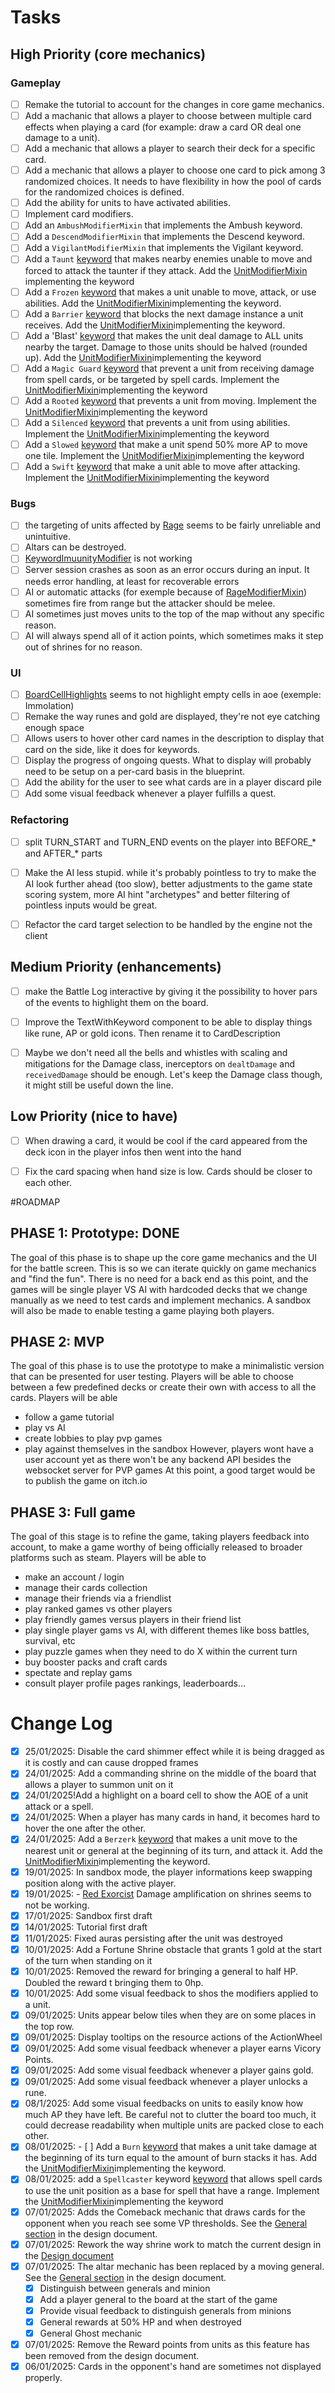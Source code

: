 # Tasks

## High Priority (core mechanics)

### Gameplay

- [ ] Remake the tutorial to account for the changes in core game mechanics.
- [ ] Add a machanic that allows a player to choose between multiple card effects when playing a card (for example: draw a card OR deal one damage to a unit).
- [ ] Add a mechanic that allows a player to search their deck for a specific card.
- [ ] Add a mechanic that allows a player to choose one card to pick among 3 randomized choices. It needs to have flexibility in how the pool of cards for the randomized choices is defined.
- [ ] Add the ability for units to have activated abilities.
- [ ] Implement card modifiers.
- [ ] Add an `AmbushModifierMixin` that implements the Ambush keyword.
- [ ] Add a `DescendModifierMixin` that implements the Descend keyword.
- [ ] Add a `VigilantModifierMixin` that implements the Vigilant keyword.
- [ ] Add a `Taunt` [keyword](packages/engine/src/unit/keywords.ts) that makes nearby enemies unable to move and forced to attack the taunter if they attack. Add the [UnitModifierMixin](packages/engine/src/unit/modifier-mixins/unit-modifier-mixin.ts) implementing the keyword
- [ ] Add a `Frozen` [keyword](packages/engine/src/unit/keywords.ts) that makes a unit unable to move, attack, or use abilities. Add the [UnitModifierMixin](packages/engine/src/unit/modifier-mixins/unit-modifier-mixin.ts)implementing the keyword.
- [ ] Add a `Barrier` [keyword](packages/engine/src/unit/keywords.ts) that blocks the next damage instance a unit receives. Add the [UnitModifierMixin](packages/engine/src/unit/modifier-mixins/unit-modifier-mixin.ts)implementing the keyword.
- [ ] Add a 'Blast' [keyword](packages/engine/src/unit/keywords.ts) that makes the unit deal damage to ALL units nearby the target. Damage to those units should be halved (rounded up). Add the [UnitModifierMixin](packages/engine/src/unit/modifier-mixins/unit-modifier-mixin.ts)implementing the keyword
- [ ] Add a `Magic Guard` [keyword](packages/engine/src/unit/keywords.ts) that prevent a unit from receiving damage from spell cards, or be targeted by spell cards. Implement the [UnitModifierMixin](packages/engine/src/unit/modifier-mixins/unit-modifier-mixin.ts)implementing the keyword
- [ ] Add a `Rooted` [keyword](packages/engine/src/unit/keywords.ts) that prevents a unit from moving. Implement the [UnitModifierMixin](packages/engine/src/unit/modifier-mixins/unit-modifier-mixin.ts)implementing the keyword
- [ ] Add a `Silenced` [keyword](packages/engine/src/unit/keywords.ts) that prevents a unit from using abilities. Implement the [UnitModifierMixin](packages/engine/src/unit/modifier-mixins/unit-modifier-mixin.ts)implementing the keyword
- [ ] Add a `Slowed` [keyword](packages/engine/src/unit/keywords.ts) that make a unit spend 50% more AP to move one tile. Implement the [UnitModifierMixin](packages/engine/src/unit/modifier-mixins/unit-modifier-mixin.ts)implementing the keyword
- [ ] Add a `Swift` [keyword](packages/engine/src/unit/keywords.ts) that make a unit able to move after attacking. Implement the [UnitModifierMixin](packages/engine/src/unit/modifier-mixins/unit-modifier-mixin.ts)implementing the keyword

### Bugs
- [ ] the targeting of units affected by [Rage](packages/engine/src/unit//modifier-mixins/rage.mixin.ts) seems to be fairly unreliable and unintuitive.
- [ ] Altars can be destroyed.
- [ ] [KeywordImuunityModifier](packages/engine/src/unit/modifiers/keyword-immunity.modifier.ts) is not working
- [ ] Server session crashes as soon as an error occurs during an input. It needs error handling, at least for recoverable errors
- [ ] AI or automatic attacks (for exemple because of [RageModifierMixin](packages/engine/src/unit//modifier-mixins/rage.mixin.ts)) sometimes fire from range but the attacker should be melee.
- [ ] AI sometimes just moves units to the top of the map without any specific reason.
- [ ] AI will always spend all of it action points, which sometimes maks it step out of shrines for no reason.

### UI
- [ ] [BoardCellHighlights](packages/client/src/board/scenes/BoardCellHighlights.vue) seems to not highlight empty cells in aoe (exemple: Immolation)
- [ ] Remake the way runes and gold are displayed, they're not eye catching enough space
- [ ] Allows users to hover other card names in the description to display that card on the side, like it does for keywords.
- [ ] Display the progress of ongoing quests. What to display will probably need to be setup on a per-card basis in the blueprint.
- [ ] Add the ability for the user to see what cards are in a player discard pile
- [ ] Add some visual feedback whenever a player fulfills a quest.

### Refactoring
- [ ] split TURN_START and TURN_END events on the player into BEFORE_* and AFTER_* parts
- [ ] Make the AI less stupid. while it's probably pointless to try to make the AI look further ahead (too slow), better adjustments to the game state scoring system, more AI hint "archetypes" and better filtering of pointless inputs would be great.
- [ ] Refactor the card target selection to be handled by the engine  not the client


## Medium Priority (enhancements)

- [ ] make the Battle Log interactive by giving it the possibility to hover pars of the events to highlight them on the board.
- [ ] Improve the TextWithKeyword component to be able to display things like rune, AP or gold icons. Then rename it to CardDescription

- [ ] Maybe we don't need all the bells and whistles with scaling and mitigations for the Damage class, inerceptors on `dealtDamage` and `receivedDamage` should be enough. Let's keep the Damage class though, it might still be useful down the line.

## Low Priority (nice to have)

- [ ] When drawing a card, it would be cool if the card appeared from the deck icon in the player infos then went into the hand
- [ ] Fix the card spacing when hand size is low. Cards should be closer to each other.


#ROADMAP

## PHASE 1: Prototype: DONE

The goal of this phase is to shape up the core game mechanics and the UI for the battle screen. This is so we can iterate quickly on game mechanics and "find the fun".
There is no need for a back end as this point, and the games will be single player VS AI with hardcoded decks that we change manually as we need to test cards and implement mechanics. A sandbox will also be made to enable testing a game playing both players.

## PHASE 2: MVP

The goal of this phase is to use the prototype to make a minimalistic version that can be presented for user testing.
Players will be able to choose between a few predefined decks or create their own with access to all the cards.
Players will be able 
- follow a game tutorial
- play vs AI 
- create lobbies to play pvp games
- play against themselves in the sandbox
However, players wont have a user account yet as there won't be any backend API besides the websocket server for PVP games
At this point, a good target would be to publish the game on itch.io

## PHASE 3: Full game

The goal of this stage is to refine the game, taking players feedback into account, to make a game worthy of being officially released to broader platforms such as steam.
Players will be able to
- make an account / login
- manage their cards collection
- manage their friends via a friendlist
- play ranked games vs other players
- play friendly games versus players in their friend list
- play single player gams vs AI, with different themes like boss battles, survival, etc
- play puzzle games when they need to do X within the current turn
- buy booster packs and craft cards
- spectate and replay gams
- consult player profile pages rankings, leaderboards...

# Change Log

- [x] 25/01/2025: Disable the card shimmer effect while it is being dragged as it is costly and can cause dropped frames
- [x] 24/01/2025: Add a commanding shrine on the middle of the board that allows a player to summon unit on it
- [x] 24/01/2025!Add a highlight on a board cell to show the AOE of a unit attack or a spell.
- [x] 24/01/2025: When a player has many cards in hand, it becomes hard to hover the one after the other.
- [x] 24/01/2025: Add a `Berzerk` [keyword](packages/engine/src/unit/keywords.ts) that makes a unit move to the nearest unit or general at the beginning of its turn, and attack it. Add the [UnitModifierMixin](packages/engine/src/unit/modifier-mixins/unit-modifier-mixin.ts)implementing the keyword.
- [x] 19/01/2025: In sandbox mode, the player informations keep swapping position along with the active player.
- [x] 19/01/2025: - [Red Exorcist](packages/engine//src/card/cards/core/red_exorcist.ts) Damage amplification on shrines seems to not be working.
- [x] 17/01/2025: Sandbox first draft
- [x] 14/01/2025: Tutorial first draft
- [x] 11/01/2025: Fixed auras persisting after the unit was destroyed
- [x] 10/01/2025: Add a Fortune Shrine obstacle that grants 1 gold at the start of the turn when standing on it
- [x] 10/01/2025: Removed the reward for bringing a general to half HP. Doubled the reward t bringing them to 0hp.
- [x] 10/01/2025: Add some visual feedback to shos the modifiers applied to a unit.
- [x] 09/01/2025: Units appear below tiles when they are on some places in the top row.
- [x] 09/01/2025: Display tooltips on the resource actions of the ActionWheel
- [x] 09/01/2025: Add some visual feedback whenever a player earns Vicory Points.
- [x] 09/01/2025: Add some visual feedback whenever a player gains gold.
- [x] 09/01/2025: Add some visual feedback whenever a player unlocks a rune.
- [x] 08/1/2025: Add some visual feedbacks on units to easily know how much AP they have left. Be careful not to clutter the board too much, it could decrease readability when multiple units are packed close to each other.
- [x] 08/01/2025: - [ ] Add a `Burn` [keyword](packages/engine/src/unit/keywords.ts) that makes a unit take damage at the beginning of its turn equal to the amount of burn stacks it has. Add the [UnitModifierMixin](packages/engine/src/unit/modifier-mixins/unit-modifier-mixin.ts)implementing the keyword.
- [x] 08/01/2025: add a `Spellcaster` keyword [keyword](packages/engine/src/unit/keywords.ts) that allows spell cards to use the unit position as a base for spell that have a range. Implement the [UnitModifierMixin](packages/engine/src/unit/modifier-mixins/unit-modifier-mixin.ts)implementing the keyword
- [x] 07/01/2025: Adds the Comeback mechanic that draws cards for the opponent when you reach see some VP thresholds. See the [General section](docs/DESIGN_DOCUMENT.md#comeback-mechanic) in the design document.
- [x] 07/01/2025: Rework the way shrine work to match the current design in the [Design document](docs/DESIGN_DOCUMENT.md#shrines)
- [x] 07/01/2025: The altar mechanic has been replaced by a moving general. See the [General section](docs/DESIGN_DOCUMENT.md#generals) in the design document.
  - [x] Distinguish between generals and minion
  - [x] Add a player general to the board at the start of the game
  - [x] Provide visual feedback to distinguish generals from minions 
  - [x] General rewards at 50% HP and when destroyed
  - [x] General Ghost mechanic
- [X] 07/01/2025: Remove the Reward points from units as this feature has been removed from the design document.
- [x] 06/01/2025: Cards in the opponent's hand are sometimes not displayed properly.